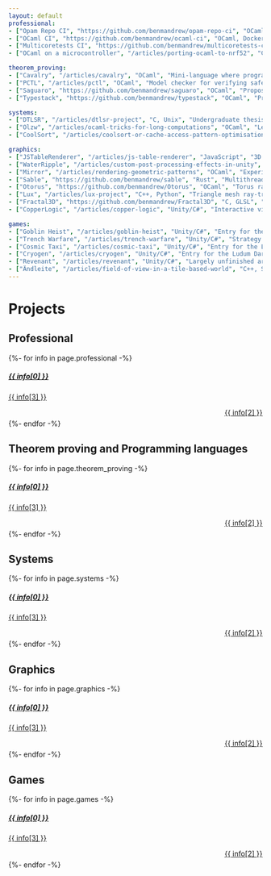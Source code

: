 ```yaml
---
layout: default
professional:
- ["Opam Repo CI", "https://github.com/benmandrew/opam-repo-ci", "OCaml, Docker", "CI for testing submissions to the Opam Repository, the central package universe for the OCaml ecosystem"]
- ["OCaml CI", "https://github.com/benmandrew/ocaml-ci", "OCaml, Docker", "CI for testing OCaml projects on a wide range of operating systems, architectures, and OCaml versions"]
- ["Multicoretests CI", "https://github.com/benmandrew/multicoretests-ci", "OCaml, Docker", "CI for stress-testing the newly introduced OCaml 5 compiler, which exposed several bugs in the multicore runtime"]
- ["OCaml on a microcontroller", "/articles/porting-ocaml-to-nrf52", "C, ARM assembly", "OCaml bytecode running on the nRF52840 board, using OMicroB for the runtime and bytecode optimisation, and RIOT OS for the base layer between the runtime and the board"]

theorem_proving:
- ["Cavalry", "/articles/cavalry", "OCaml", "Mini-language where programs can be verified for correctness using a Hoare logic-style approach"]
- ["PCTL", "/articles/pctl", "OCaml", "Model checker for verifying safety properties using Probabilistic Computation Tree Logic"]
- ["Saguaro", "https://github.com/benmandrew/saguaro", "OCaml", "Propositional logic SAT solver using the DPLL method"]
- ["Typestack", "https://github.com/benmandrew/typestack", "OCaml", "Program semantics and type system for a tiny stack-based language"]

systems:
- ["DTLSR", "/articles/dtlsr-project", "C, Unix", "Undergraduate thesis project implementing Delay-Tolerant Link-State Routing, tested on the CORE network emulator"]
- ["Olzw", "/articles/ocaml-tricks-for-long-computations", "OCaml", "Lempel-Ziv-Welch (LZW) streaming compressor and decompressor for ASCII text files"]
- ["CoolSort", "/articles/coolsort-or-cache-access-pattern-optimisation", "C", "Combining Mergesort and Insertion sort for cache-optimised sorting"]

graphics:
- ["JSTableRenderer", "/articles/js-table-renderer", "JavaScript", "3D renderer using a HTML table's cells as a pixel grid"]
- ["WaterRipple", "/articles/custom-post-processing-effects-in-unity", "Unity/C#", "Demonstration of a water ripple post-processing screen-space effect "]
- ["Mirror", "/articles/rendering-geometric-patterns", "OCaml", "Experiments with repeating geometric patterns, inspired by \"Islamic Patterns: An Analytical and Cosmological Approach\" by Keith Critchlow"]
- ["Sable", "https://github.com/benmandrew/sable", "Rust", "Multithreaded simulation of falling sand"]
- ["Otorus", "https://github.com/benmandrew/Otorus", "OCaml", "Torus ray-tracer, rendering to a window or terminal"]
- ["Lux", "/articles/lux-project", "C++, Python", "Triangle mesh ray-tracer, accelerated with a bounding volume hierarchy (BVH) data structure"]
- ["Fractal3D", "https://github.com/benmandrew/Fractal3D", "C, GLSL", "Renders 3D fractals in a fragment shader on the GPU, using signed distance functions"]
- ["CopperLogic", "/articles/copper-logic", "Unity/C#", "Interactive visualiser for boolean logic circuits"]

games:
- ["Goblin Heist", "/articles/goblin-heist", "Unity/C#", "Entry for the Ludum Dare 48 game jam"]
- ["Trench Warfare", "/articles/trench-warfare", "Unity/C#", "Strategy game inspired by the flash game \"Warfare 1917\""]
- ["Cosmic Taxi", "/articles/cosmic-taxi", "Unity/C#", "Entry for the Ludum Dare 47 game jam"]
- ["Cryogen", "/articles/cryogen", "Unity/C#", "Entry for the Ludum Dare 46 game jam"]
- ["Revenant", "/articles/revenant", "Unity/C#", "Largely unfinished arena-based wave survival game, inspired by Devil Daggers"]
- ["Ändleite", "/articles/field-of-view-in-a-tile-based-world", "C++, SDL2", "Tech demo for field-of-view in a tile-based world"]
---
```


# Projects

## Professional

<div class="post-list row" style="margin: auto;">
  {%- for info in page.professional -%}
  <div class="col-md-6 justify-content-center" style="margin-bottom:15px">
    <a class="card h-100" href="{{ info[1] }}">
      <div class="card-body">
        <h5 class="card-title">{{ info[0] }}</h5>
        <p class="card-subtitle text-muted">{{ info[3] }}</p>
        <p class="text-warning" style="margin-top: 10px; margin-bottom: -10px" align="right">{{ info[2] }}</p>
      </div>
    </a>
  </div>
  {%- endfor -%}
</div>

## Theorem proving and Programming languages

<div class="post-list row" style="margin: auto; margin-bottom:10px">
  {%- for info in page.theorem_proving -%}
  <div class="col-md-6 justify-content-center" style="margin-bottom:15px">
    <a class="card h-100" href="{{ info[1] }}">
      <div class="card-body">
        <h5 class="card-title">{{ info[0] }}</h5>
        <p class="card-subtitle text-muted">{{ info[3] }}</p>
        <p class="text-success" style="margin-top: 10px; margin-bottom: -10px" align="right">{{ info[2] }}</p>
      </div>
    </a>
  </div>
  {%- endfor -%}
</div>

## Systems

<div class="post-list row" style="margin: auto; margin-bottom:10px">
  {%- for info in page.systems -%}
  <div class="col-md-6 justify-content-center" style="margin-bottom:15px">
    <a class="card h-100" href="{{ info[1] }}">
      <div class="card-body">
        <h5 class="card-title">{{ info[0] }}</h5>
        <p class="card-subtitle text-muted">{{ info[3] }}</p>
        <p class="text-primary" style="margin-top: 10px; margin-bottom: -10px" align="right">{{ info[2] }}</p>
      </div>
    </a>
  </div>
  {%- endfor -%}
</div>

## Graphics

<div class="post-list row" style="margin: auto; margin-bottom:10px">
  {%- for info in page.graphics -%}
  <div class="col-md-6 justify-content-center" style="margin-bottom:15px">
    <a class="card h-100" href="{{ info[1] }}">
      <div class="card-body">
        <h5 class="card-title">{{ info[0] }}</h5>
        <p class="card-subtitle text-muted">{{ info[3] }}</p>
        <p class="text-danger" style="margin-top: 10px; margin-bottom: -10px" align="right">{{ info[2] }}</p>
      </div>
    </a>
  </div>
  {%- endfor -%}
</div>

## Games

<div class="post-list row" style="margin: auto; margin-bottom:10px">
  {%- for info in page.games -%}
  <div class="col-md-6 justify-content-center" style="margin-bottom:15px">
    <a class="card h-100" href="{{ info[1] }}">
      <div class="card-body">
        <h5 class="card-title">{{ info[0] }}</h5>
        <p class="card-subtitle text-muted">{{ info[3] }}</p>
        <p class="text-info" style="margin-top: 10px; margin-bottom: -10px" align="right">{{ info[2] }}</p>
      </div>
    </a>
  </div>
  {%- endfor -%}
</div>
